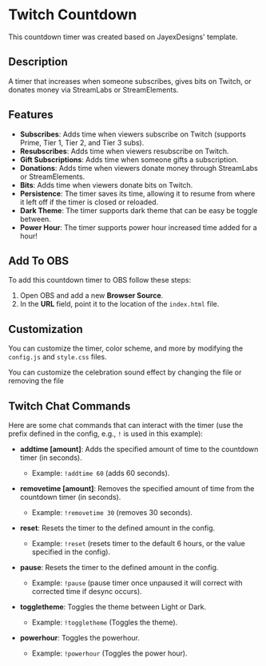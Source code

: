 
# Twitch Countdown

This countdown timer was created based on JayexDesigns' template.

## Description

A timer that increases when someone subscribes, gives bits on Twitch, or donates money via StreamLabs or StreamElements.

## Features

- **Subscribes**: Adds time when viewers subscribe on Twitch (supports Prime, Tier 1, Tier 2, and Tier 3 subs).
- **Resubscribes**: Adds time when viewers resubscribe on Twitch.
- **Gift Subscriptions**: Adds time when someone gifts a subscription.
- **Donations**: Adds time when viewers donate money through StreamLabs or StreamElements.
- **Bits**: Adds time when viewers donate bits on Twitch.
- **Persistence**: The timer saves its time, allowing it to resume from where it left off if the timer is closed or reloaded.
- **Dark Theme**: The timer supports dark theme that can be easy be toggle between.
- **Power Hour**: The timer supports power hour increased time added for a hour!

## Add To OBS

To add this countdown timer to OBS follow these steps:

1. Open OBS and add a new **Browser Source**.
2. In the **URL** field, point it to the location of the `index.html` file.

## Customization

You can customize the timer, color scheme, and more by modifying the `config.js` and `style.css` files.

You can customize the celebration sound effect by changing the file or removing the file

## Twitch Chat Commands

Here are some chat commands that can interact with the timer (use the prefix defined in the config, e.g., `!` is used in this example):

- **addtime [amount]**: Adds the specified amount of time to the countdown timer (in seconds).
  - Example: `!addtime 60` (adds 60 seconds).

- **removetime [amount]**: Removes the specified amount of time from the countdown timer (in seconds).
  - Example: `!removetime 30` (removes 30 seconds).

- **reset**: Resets the timer to the defined amount in the config.
  - Example: `!reset` (resets timer to the default 6 hours, or the value specified in the config).

- **pause**: Resets the timer to the defined amount in the config.
  - Example: `!pause` (pause timer once unpaused it will correct with corrected time if desync occurs).

- **toggletheme**: Toggles the theme between Light or Dark.
  - Example: `!toggletheme` (Toggles the theme).

- **powerhour**: Toggles the powerhour.
  - Example: `!powerhour` (Toggles the power hour).
